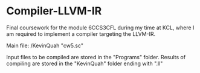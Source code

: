 # Compiler-LLVM-IR
Final coursework for the module 6CCS3CFL during my time at KCL, where I am required to implement a compiler targeting the LLVM-IR.

Main file: /KevinQuah "cw5.sc"

Input files to be compiled are stored in the "Programs" folder.
Results of compiling are stored in the "KevinQuah" folder ending with ".ll"
